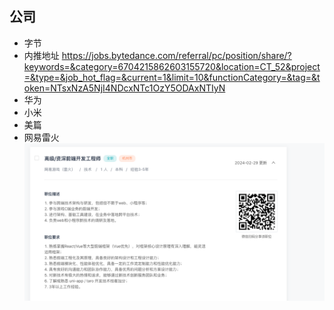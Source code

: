 
## 公司
 - 字节
  - 内推地址
    https://jobs.bytedance.com/referral/pc/position/share/?keywords=&category=6704215862603155720&location=CT_52&project=&type=&job_hot_flag=&current=1&limit=10&functionCategory=&tag=&token=NTsxNzA5NjI4NDcxNTc1OzY5ODAxNTIyN
 - 华为
 - 小米
 - 美篇
 - 网易雷火
  ![alt text](image.png)
